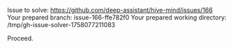 Issue to solve: https://github.com/deep-assistant/hive-mind/issues/166
Your prepared branch: issue-166-ffe782f0
Your prepared working directory: /tmp/gh-issue-solver-1758077211083

Proceed.
